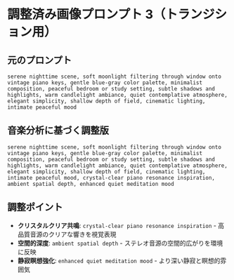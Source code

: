 # 調整済み画像プロンプト 3（トランジション用）

## 元のプロンプト
```
serene nighttime scene, soft moonlight filtering through window onto vintage piano keys, gentle blue-gray color palette, minimalist composition, peaceful bedroom or study setting, subtle shadows and highlights, warm candlelight ambiance, quiet contemplative atmosphere, elegant simplicity, shallow depth of field, cinematic lighting, intimate peaceful mood
```

## 音楽分析に基づく調整版
```
serene nighttime scene, soft moonlight filtering through window onto vintage piano keys, gentle blue-gray color palette, minimalist composition, peaceful bedroom or study setting, subtle shadows and highlights, warm candlelight ambiance, quiet contemplative atmosphere, elegant simplicity, shallow depth of field, cinematic lighting, intimate peaceful mood, crystal-clear piano resonance inspiration, ambient spatial depth, enhanced quiet meditation mood
```

## 調整ポイント
- **クリスタルクリア共鳴**: `crystal-clear piano resonance inspiration` - 高品質音源のクリアな響きを視覚表現
- **空間的深度**: `ambient spatial depth` - ステレオ音源の空間的広がりを環境に反映
- **静寂瞑想強化**: `enhanced quiet meditation mood` - より深い静寂と瞑想的雰囲気